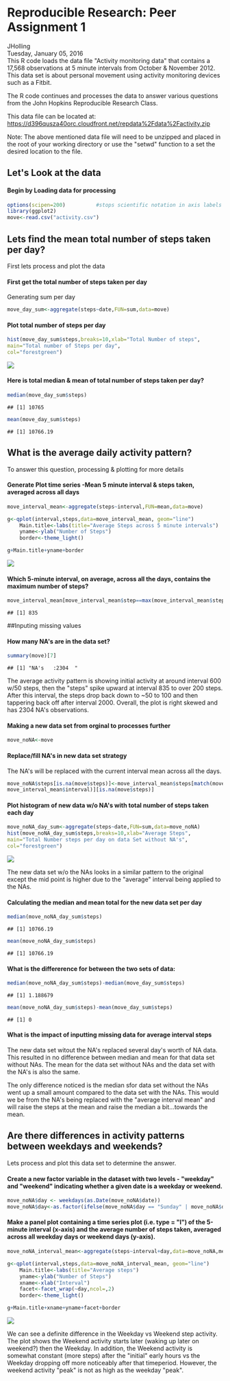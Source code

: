 # Reproducible Research: Peer Assignment 1
JHolling  
Tuesday, January 05, 2016  
This R code loads the data file "Activity monitoring data" that contains
a 17,568 observations at 5 minute intervals from October & November 2012.
This data set is about personal movement using activity monitoring 
devices such as a Fitbit.

The R code continues and processes the data to answer various questions
from the John Hopkins Reproducible Research Class.

This data file can be located at: 
<https://d396qusza40orc.cloudfront.net/repdata%2Fdata%2Factivity.zip>

Note: The above mentioned data file will need to be unzipped and placed
in the root of your working directory or use the "setwd" function to a 
set the desired location to the file. 

## Let's Look at the data
#### Begin by Loading data for processing

```r
options(scipen=200)          #stops scientific notation in axis labels
library(ggplot2)
move<-read.csv("activity.csv")
```

## Lets find the mean total number of steps taken per day?
First lets process and plot the data

#### First get the total number of steps taken per day
Generating sum per day

```r
move_day_sum<-aggregate(steps~date,FUN=sum,data=move)
```

#### Plot total number of steps per day

```r
hist(move_day_sum$steps,breaks=10,xlab="Total Number of steps",
main="Total number of Steps per day",
col="forestgreen")
```

![](PA1_template_files/figure-html/unnamed-chunk-3-1.png) 

#### Here is total median & mean of total number of steps taken per day?

```r
median(move_day_sum$steps)
```

```
## [1] 10765
```

```r
mean(move_day_sum$steps)
```

```
## [1] 10766.19
```
## What is the average daily activity pattern?
To answer this question, processing & plotting for more details 

#### Generate Plot time series -Mean 5 minute interval & steps taken, averaged across all days

```r
move_interval_mean<-aggregate(steps~interval,FUN=mean,data=move)

g<-qplot(interval,steps,data=move_interval_mean, geom="line")
    Main.title<-labs(title="Average Steps across 5 minute intervals")
    yname<-ylab("Number of Steps")
    border<-theme_light()

g+Main.title+yname+border
```

![](PA1_template_files/figure-html/unnamed-chunk-5-1.png) 

#### Which 5-minute interval, on average, across all the days, contains the maximum number of steps? 

```r
move_interval_mean[move_interval_mean$step==max(move_interval_mean$steps),1]
```

```
## [1] 835
```

##Inputing missing values

#### How many NA's are in the data set?

```r
summary(move)[7]
```

```
## [1] "NA's   :2304  "
```
The average activity pattern is showing initial activity at around interval 600 
w/50 steps, then the "steps" spike upward at interval 835 to over 200 steps. 
After this interval, the steps drop back down to ~50 to 100 and then tappering 
back off after interval 2000. Overall, the plot is right skewed and has 2304 
NA's observations.

#### Making a new data set from orginal to processes further

```r
move_noNA<-move
```

#### Replace/fill NA's in new data set strategy
The NA's will be replaced with the current interval mean across all the days.

```r
move_noNA$steps[is.na(move$steps)]<-move_interval_mean$steps[match(move$interval,
move_interval_mean$interval)][is.na(move$steps)]
```
#### Plot histogram of new data w/o NA's with total number of steps taken each day

```r
move_noNA_day_sum<-aggregate(steps~date,FUN=sum,data=move_noNA)   
hist(move_noNA_day_sum$steps,breaks=10,xlab="Average Steps",
main="Total Number steps per day on data Set without NA's",
col="forestgreen")     
```

![](PA1_template_files/figure-html/unnamed-chunk-10-1.png) 


The new data set w/o the NAs looks in a similar pattern to the original except the mid point is higher due to the "average" interval being applied to the NAs.

#### Calculating the median and mean total for the new data set per day

```r
median(move_noNA_day_sum$steps)    
```

```
## [1] 10766.19
```

```r
mean(move_noNA_day_sum$steps)
```

```
## [1] 10766.19
```
#### What is the differerence for between the two sets of data:

```r
median(move_noNA_day_sum$steps)-median(move_day_sum$steps)
```

```
## [1] 1.188679
```

```r
mean(move_noNA_day_sum$steps)-mean(move_day_sum$steps)
```

```
## [1] 0
```
#### What is the impact of inputting missing data for average interval steps
The new data set witout the NA's replaced several day's worth of NA data. This 
resulted in no difference between median and mean for that data set without NAs. 
The mean for the data set without NAs and the data set with the NA's is also the 
same. 

The only difference noticed is the median sfor data set without the NAs 
went up a small amount compared to the data set with the NAs. This would we
be from the NA's being replaced with the "average interval mean" and will 
raise the steps at the mean and raise the median a bit...towards the mean.

## Are there differences in activity patterns between weekdays and weekends?
Lets process and plot this data set to determine the answer.

#### Create a new factor variable in the dataset with two levels - "weekday" and "weekend" indicating whether a given date is a weekday or weekend.

```r
move_noNA$day <- weekdays(as.Date(move_noNA$date))  
move_noNA$day<-as.factor(ifelse(move_noNA$day == "Sunday" | move_noNA$day == "Saturday","Weekend", "Weekday"))
```
#### Make a panel plot containing a time series plot (i.e. type = "l") of the 5-minute interval (x-axis) and the average number of steps taken, averaged across all weekday days or weekend days (y-axis).


```r
move_noNA_interval_mean<-aggregate(steps~interval+day,data=move_noNA,mean)

g<-qplot(interval,steps,data=move_noNA_interval_mean, geom="line")
    Main.title<-labs(title="Average steps")
    yname<-ylab("Number of Steps")
    xname<-xlab("Interval")
    facet<-facet_wrap(~day,ncol=,2)
    border<-theme_light()

g+Main.title+xname+yname+facet+border
```

![](PA1_template_files/figure-html/unnamed-chunk-14-1.png) 


We can see a definite difference in the Weekday vs Weekend step activity. The plot shows
the Weekend activity starts later (waking up later on weekend?) then the Weekday. 
In addition, the Weekend activity is somewhat constant (more steps) after the
"initial" early hours vs the Weekday dropping off more noticeably after that 
timeperiod. However, the weekend activity "peak" is not as high as the weekday 
"peak".
